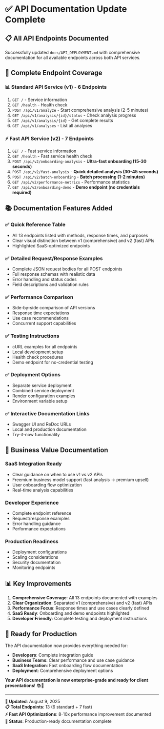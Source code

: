 # ✅ API Documentation Update Complete

## 📋 **All API Endpoints Documented**

Successfully updated `docs/API_DEPLOYMENT.md` with comprehensive documentation for all available endpoints across both API services.

## 🔗 **Complete Endpoint Coverage**

### **📊 Standard API Service (v1) - 6 Endpoints**
1. `GET /` - Service information
2. `GET /health` - Health check  
3. `POST /api/v1/analyze` - Start comprehensive analysis (2-5 minutes)
4. `GET /api/v1/analysis/{id}/status` - Check analysis progress
5. `GET /api/v1/analysis/{id}` - Get complete results
6. `GET /api/v1/analyses` - List all analyses

### **⚡ Fast API Service (v2) - 7 Endpoints**
1. `GET /` - Fast service information
2. `GET /health` - Fast service health check
3. `POST /api/v2/onboarding-analysis` - **Ultra-fast onboarding (15-30 seconds)**
4. `POST /api/v2/fast-analysis` - **Quick detailed analysis (30-45 seconds)**
5. `POST /api/v2/batch-onboarding` - **Batch processing (1-2 minutes)**
6. `GET /api/v2/performance-metrics` - Performance statistics
7. `GET /api/v2/onboarding-demo` - **Demo endpoint (no credentials required)**

## 📚 **Documentation Features Added**

### ✅ **Quick Reference Table**
- All 13 endpoints listed with methods, response times, and purposes
- Clear visual distinction between v1 (comprehensive) and v2 (fast) APIs
- Highlighted SaaS-optimized endpoints

### ✅ **Detailed Request/Response Examples**
- Complete JSON request bodies for all POST endpoints
- Full response schemas with realistic data
- Error handling and status codes
- Field descriptions and validation rules

### ✅ **Performance Comparison**
- Side-by-side comparison of API versions
- Response time expectations
- Use case recommendations
- Concurrent support capabilities

### ✅ **Testing Instructions**
- cURL examples for all endpoints
- Local development setup
- Health check procedures
- Demo endpoint for no-credential testing

### ✅ **Deployment Options**
- Separate service deployment
- Combined service deployment
- Render configuration examples
- Environment variable setup

### ✅ **Interactive Documentation Links**
- Swagger UI and ReDoc URLs
- Local and production documentation
- Try-it-now functionality

## 🎯 **Business Value Documentation**

### **SaaS Integration Ready**
- Clear guidance on when to use v1 vs v2 APIs
- Freemium business model support (fast analysis → premium upsell)
- User onboarding flow optimization
- Real-time analysis capabilities

### **Developer Experience**
- Complete endpoint reference
- Request/response examples
- Error handling guidance
- Performance expectations

### **Production Readiness**
- Deployment configurations
- Scaling considerations
- Security documentation
- Monitoring endpoints

## 📊 **Key Improvements**

1. **Comprehensive Coverage**: All 13 endpoints documented with examples
2. **Clear Organization**: Separated v1 (comprehensive) and v2 (fast) APIs
3. **Performance Focus**: Response times and use cases clearly defined
4. **SaaS Ready**: Onboarding and demo endpoints highlighted
5. **Developer Friendly**: Complete testing and deployment instructions

## 🚀 **Ready for Production**

The API documentation now provides everything needed for:
- **Developers**: Complete integration guide
- **Business Teams**: Clear performance and use case guidance  
- **SaaS Integration**: Fast onboarding flow documentation
- **Deployment**: Comprehensive deployment options

**Your API documentation is now enterprise-grade and ready for client presentations!** 📚🚀

---

**📅 Updated**: August 9, 2025  
**📋 Total Endpoints**: 13 (6 standard + 7 fast)  
**⚡ Fast API Optimizations**: 8-10x performance improvement documented  
**🎯 Status**: Production-ready documentation complete
